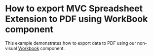# How to export MVC Spreadsheet Extension to PDF using WorkBook component


This example demonstrates how to export data to PDF using our non-visual <a href="https://documentation.devexpress.com/#DocumentServer/CustomDocument14921">Workbook</a> component.

<br/>


